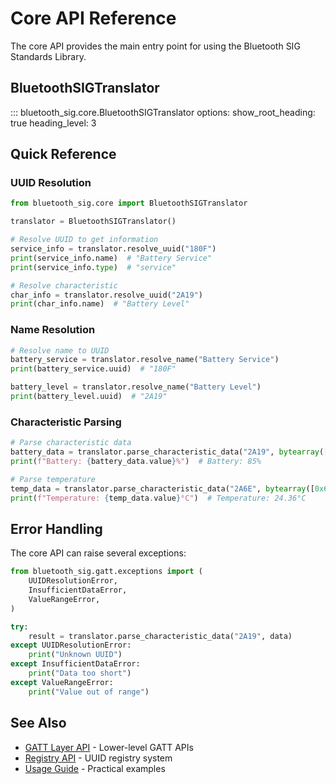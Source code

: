 # Core API Reference

The core API provides the main entry point for using the Bluetooth SIG Standards Library.

## BluetoothSIGTranslator

::: bluetooth_sig.core.BluetoothSIGTranslator
    options:
      show_root_heading: true
      heading_level: 3

## Quick Reference

### UUID Resolution

```python
from bluetooth_sig.core import BluetoothSIGTranslator

translator = BluetoothSIGTranslator()

# Resolve UUID to get information
service_info = translator.resolve_uuid("180F")
print(service_info.name)  # "Battery Service"
print(service_info.type)  # "service"

# Resolve characteristic
char_info = translator.resolve_uuid("2A19")
print(char_info.name)  # "Battery Level"
```

### Name Resolution

```python
# Resolve name to UUID
battery_service = translator.resolve_name("Battery Service")
print(battery_service.uuid)  # "180F"

battery_level = translator.resolve_name("Battery Level")
print(battery_level.uuid)  # "2A19"
```

### Characteristic Parsing

```python
# Parse characteristic data
battery_data = translator.parse_characteristic_data("2A19", bytearray([85]))
print(f"Battery: {battery_data.value}%")  # Battery: 85%

# Parse temperature
temp_data = translator.parse_characteristic_data("2A6E", bytearray([0x64, 0x09]))
print(f"Temperature: {temp_data.value}°C")  # Temperature: 24.36°C
```

## Error Handling

The core API can raise several exceptions:

```python
from bluetooth_sig.gatt.exceptions import (
    UUIDResolutionError,
    InsufficientDataError,
    ValueRangeError,
)

try:
    result = translator.parse_characteristic_data("2A19", data)
except UUIDResolutionError:
    print("Unknown UUID")
except InsufficientDataError:
    print("Data too short")
except ValueRangeError:
    print("Value out of range")
```

## See Also

- [GATT Layer API](gatt.md) - Lower-level GATT APIs
- [Registry API](registry.md) - UUID registry system
- [Usage Guide](../usage.md) - Practical examples
